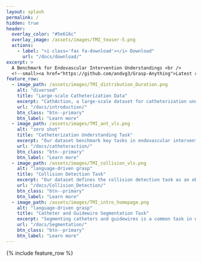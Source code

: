 ```yaml
---
layout: splash
permalink: /
hidden: true
header:
  overlay_color: "#5e616c"
  overlay_image: /assets/images/TMI_teaser-5.png
  actions:
    - label: "<i class='fas fa-download'></i> Download"
      url: "/docs/download/"
excerpt: >
  A Benchmark for Endovascular Intervention Understandings <br />
  <!--small><a href="https://github.com/andvg3/Grasp-Anything">Latest release (TBD)</a></small-->
feature_row:
  - image_path: /assets/images/TMI_distribution_Duration.png
    alt: "diversed"
    title: "Large-scale Catheterization Data"
    excerpt: "CathAction, a large-scale dataset for catheterization understanding."
    url: "/docs/introduction/"
    btn_class: "btn--primary"
    btn_label: "Learn more"
  - image_path: /assets/images/TMI_ant_vls.png
    alt: "zero shot"
    title: "Catheterization Understanding Task"
    excerpt: "Our dataset benchmark key tasks in endovascular interventions action, including catheterization anticipation and recognition."
    url: "/docs/catheteraction/"
    btn_class: "btn--primary"
    btn_label: "Learn more"
  - image_path: /assets/images/TMI_collision_vls.png
    alt: "language-driven grasp"
    title: "Collision Detection Task"
    excerpt: "Our dataset defines the collision detection task as an object detection problem."
    url: "/docs/Collision_Detection/"
    btn_class: "btn--primary"
    btn_label: "Learn more"     
  - image_path: /assets/images/TMI_intro_homepage.png
    alt: "language-driven grasp"
    title: "Catheter and Guidewire Segmentation Task"
    excerpt: "Segmenting catheters and guidewires is a common task in endovascular procedures. Our dataset provides benchmarks for this segmentation from the background."
    url: "/docs/Segmentation/"
    btn_class: "btn--primary"
    btn_label: "Learn more"     
---
```


{% include feature_row %}